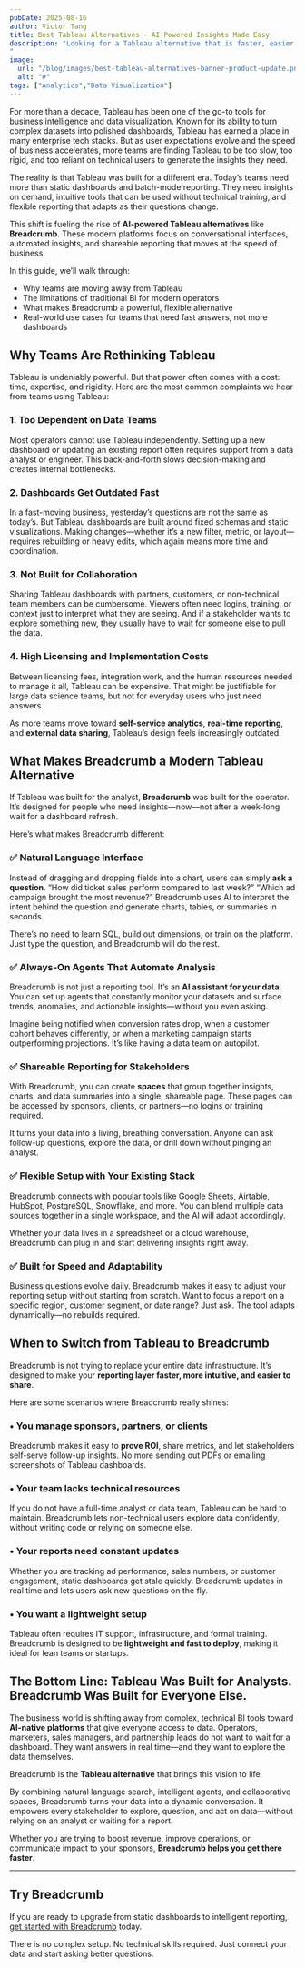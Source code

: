 ```yaml
---
pubDate: 2025-08-16
author: Victor Tang
title: Best Tableau Alternatives - AI-Powered Insights Made Easy
description: "Looking for a Tableau alternative that is faster, easier, and built for non-technical teams? Discover why AI-powered tools like Breadcrumb are replacing static dashboards with dynamic, shareable insights.
"
image:
  url: "/blog/images/best-tableau-alternatives-banner-product-update.png"
  alt: "#"
tags: ["Analytics","Data Visualization"]
---
```

For more than a decade, Tableau has been one of the go-to tools for business intelligence and data visualization. Known for its ability to turn complex datasets into polished dashboards, Tableau has earned a place in many enterprise tech stacks. But as user expectations evolve and the speed of business accelerates, more teams are finding Tableau to be too slow, too rigid, and too reliant on technical users to generate the insights they need.

The reality is that Tableau was built for a different era. Today’s teams need more than static dashboards and batch-mode reporting. They need insights on demand, intuitive tools that can be used without technical training, and flexible reporting that adapts as their questions change.

This shift is fueling the rise of **AI-powered Tableau alternatives** like **Breadcrumb**. These modern platforms focus on conversational interfaces, automated insights, and shareable reporting that moves at the speed of business.

In this guide, we’ll walk through:

- Why teams are moving away from Tableau  
- The limitations of traditional BI for modern operators  
- What makes Breadcrumb a powerful, flexible alternative  
- Real-world use cases for teams that need fast answers, not more dashboards  

## Why Teams Are Rethinking Tableau

Tableau is undeniably powerful. But that power often comes with a cost: time, expertise, and rigidity. Here are the most common complaints we hear from teams using Tableau:

### 1. Too Dependent on Data Teams

Most operators cannot use Tableau independently. Setting up a new dashboard or updating an existing report often requires support from a data analyst or engineer. This back-and-forth slows decision-making and creates internal bottlenecks.

### 2. Dashboards Get Outdated Fast

In a fast-moving business, yesterday’s questions are not the same as today’s. But Tableau dashboards are built around fixed schemas and static visualizations. Making changes—whether it’s a new filter, metric, or layout—requires rebuilding or heavy edits, which again means more time and coordination.

### 3. Not Built for Collaboration

Sharing Tableau dashboards with partners, customers, or non-technical team members can be cumbersome. Viewers often need logins, training, or context just to interpret what they are seeing. And if a stakeholder wants to explore something new, they usually have to wait for someone else to pull the data.

### 4. High Licensing and Implementation Costs

Between licensing fees, integration work, and the human resources needed to manage it all, Tableau can be expensive. That might be justifiable for large data science teams, but not for everyday users who just need answers.

As more teams move toward **self-service analytics**, **real-time reporting**, and **external data sharing**, Tableau’s design feels increasingly outdated.

## What Makes Breadcrumb a Modern Tableau Alternative

If Tableau was built for the analyst, **Breadcrumb** was built for the operator. It’s designed for people who need insights—now—not after a week-long wait for a dashboard refresh.

Here’s what makes Breadcrumb different:

### ✅ Natural Language Interface

Instead of dragging and dropping fields into a chart, users can simply **ask a question**. “How did ticket sales perform compared to last week?” “Which ad campaign brought the most revenue?” Breadcrumb uses AI to interpret the intent behind the question and generate charts, tables, or summaries in seconds.

There’s no need to learn SQL, build out dimensions, or train on the platform. Just type the question, and Breadcrumb will do the rest.

### ✅ Always-On Agents That Automate Analysis

Breadcrumb is not just a reporting tool. It’s an **AI assistant for your data**. You can set up agents that constantly monitor your datasets and surface trends, anomalies, and actionable insights—without you even asking.

Imagine being notified when conversion rates drop, when a customer cohort behaves differently, or when a marketing campaign starts outperforming projections. It’s like having a data team on autopilot.

### ✅ Shareable Reporting for Stakeholders

With Breadcrumb, you can create **spaces** that group together insights, charts, and data summaries into a single, shareable page. These pages can be accessed by sponsors, clients, or partners—no logins or training required.

It turns your data into a living, breathing conversation. Anyone can ask follow-up questions, explore the data, or drill down without pinging an analyst.

### ✅ Flexible Setup with Your Existing Stack

Breadcrumb connects with popular tools like Google Sheets, Airtable, HubSpot, PostgreSQL, Snowflake, and more. You can blend multiple data sources together in a single workspace, and the AI will adapt accordingly.

Whether your data lives in a spreadsheet or a cloud warehouse, Breadcrumb can plug in and start delivering insights right away.

### ✅ Built for Speed and Adaptability

Business questions evolve daily. Breadcrumb makes it easy to adjust your reporting setup without starting from scratch. Want to focus a report on a specific region, customer segment, or date range? Just ask. The tool adapts dynamically—no rebuilds required.

## When to Switch from Tableau to Breadcrumb

Breadcrumb is not trying to replace your entire data infrastructure. It’s designed to make your **reporting layer faster, more intuitive, and easier to share**.

Here are some scenarios where Breadcrumb really shines:

### • You manage sponsors, partners, or clients

Breadcrumb makes it easy to **prove ROI**, share metrics, and let stakeholders self-serve follow-up insights. No more sending out PDFs or emailing screenshots of Tableau dashboards.

### • Your team lacks technical resources

If you do not have a full-time analyst or data team, Tableau can be hard to maintain. Breadcrumb lets non-technical users explore data confidently, without writing code or relying on someone else.

### • Your reports need constant updates

Whether you are tracking ad performance, sales numbers, or customer engagement, static dashboards get stale quickly. Breadcrumb updates in real time and lets users ask new questions on the fly.

### • You want a lightweight setup

Tableau often requires IT support, infrastructure, and formal training. Breadcrumb is designed to be **lightweight and fast to deploy**, making it ideal for lean teams or startups.

## The Bottom Line: Tableau Was Built for Analysts. Breadcrumb Was Built for Everyone Else.

The business world is shifting away from complex, technical BI tools toward **AI-native platforms** that give everyone access to data. Operators, marketers, sales managers, and partnership leads do not want to wait for a dashboard. They want answers in real time—and they want to explore the data themselves.

Breadcrumb is the **Tableau alternative** that brings this vision to life.

By combining natural language search, intelligent agents, and collaborative spaces, Breadcrumb turns your data into a dynamic conversation. It empowers every stakeholder to explore, question, and act on data—without relying on an analyst or waiting for a report.

Whether you are trying to boost revenue, improve operations, or communicate impact to your sponsors, **Breadcrumb helps you get there faster**.

---

## Try Breadcrumb

If you are ready to upgrade from static dashboards to intelligent reporting, [get started with Breadcrumb](https://www.breadcrumb.ai) today.

There is no complex setup. No technical skills required. Just connect your data and start asking better questions.
